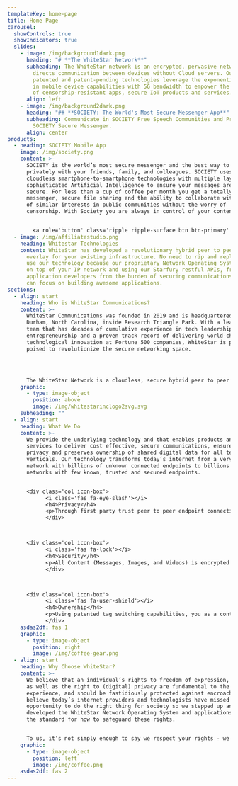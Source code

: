 ```yaml
---
templateKey: home-page
title: Home Page
carousel:
  showControls: true
  showIndicators: true
  slides:
    - image: /img/background1dark.png
      heading: "# **The WhiteStar Network**"
      subheading: The WhiteStar network is an encrypted, pervasive network that
        directs communication between devices without Cloud servers. Our
        patented and patent-pending technologies leverage the exponential growth
        in mobile device capabilities with 5G bandwidth to empower the creation
        of censorship-resistant apps, secure IoT products and services.
      align: left
    - image: /img/background2dark.png
      heading: "## **SOCIETY: The World's Most Secure Messenger App**"
      subheading: Communicate in SOCIETY Free Speech Communities and Privately in
        SOCIETY Secure Messenger.
      align: center
products:
  - heading: SOCIETY Mobile App
    image: /img/society.png
    content: >-
      SOCIETY is the world’s most secure messenger and the best way to chat
      privately with your friends, family, and colleagues. SOCIETY uses
      cloudless smartphone-to-smartphone technologies with multiple layers of
      sophisticated Artificial Intelligence to ensure your messages are always
      secure. For less than a cup of coffee per month you get a totally secure
      messenger, secure file sharing and the ability to collaborate with people
      of similar interests in public communities without the worry of
      censorship. With Society you are always in control of your content.


        <a role='button' class='ripple ripple-surface btn btn-primary' href='https://societyapp.io'>Download Now</a>
  - image: /img/affiliatestudio.png
    heading: Whitestar Technologies
    content: WhiteStar has developed a revolutionary hybrid peer to peer network
      overlay for your existing infrastructure. No need to rip and replace to
      use our technology because our proprietary Network Operating System sits
      on top of your IP network and using our Starfury restful APIs, frees
      application developers from the burden of securing communications so they
      can focus on building awesome applications.
sections:
  - align: start
    heading: Who is WhiteStar Communications?
    content: >-
      WhiteStar Communications was founded in 2019 and is headquartered in
      Durham, North Carolina, inside Research Triangle Park. With a leadership
      team that has decades of cumulative experience in tech leadership,
      entrepreneurship and a proven track record of delivering world-changing
      technological innovation at Fortune 500 companies, WhiteStar is perfectly
      poised to revolutionize the secure networking space.




      The WhiteStar Network is a cloudless, secure hybrid peer to peer network that enables direct encrypted communications between devices. Our patented and patent-pending technologies leverage the exponential growth in mobile device capabilities and virtually unlimited 5G bandwidth to empower the creation of an entirely new generation of IoT products and services.
    graphic:
      - type: image-object
        position: above
        image: /img/whitestarinclogo2svg.svg
    subheading: ""
  - align: start
    heading: What We Do
    content: >-
      We provide the underlying technology and that enables products and
      services to deliver cost effective, secure communications, ensure data
      privacy and preserves ownership of shared digital data for all technology
      verticals. Our technology transforms today’s internet from a very large
      network with billions of unknown connected endpoints to billions of
      networks with few known, trusted and secured endpoints.


      <div class='col icon-box'>
            <i class='fas fa-eye-slash'></i>
            <h4>Privacy</h4>
            <p>Through first party trust peer to peer endpoint connections, you always know who you are interacting with, all the time. Network connections must ‘opt-in’ to communications preventing unwanted SPAM or Phishing attempts. No metadata collection is possible because there is no intermediate cloud storage, there is no opportunity for 3rd party monetization of your personal property.</p>
            </div>



      <div class='col icon-box'>
            <i class='fas fa-lock'></i>
            <h4>Security</h4>
            <p>All Content (Messages, Images, and Videos) is encrypted in flight and at rest on all connected devices. Encryption is accomplished by advanced patent-pending AI which is the strongest allowed by US law and results in the absolute minimum surface area for cybercrime ensuring your content is always safe.</p>
            </div>



      <div class='col icon-box'>
            <i class='fas fa-user-shield'></i>
            <h4>Ownership</h4>
            <p>Using patented tag switching capabilities, you as a content provider, always retain full control of all of your shared content, meaning decisions on how content is shared, edited, deleted, or monetized is always in your control.</p>
            </div>
    asdas2df: fas 1
    graphic:
      - type: image-object
        position: right
        image: /img/coffee-gear.png
  - align: start
    heading: Why Choose WhiteStar?
    content: >-
      We believe that an individual’s rights to freedom of expression, assembly
      as well as the right to (digital) privacy are fundamental to the human
      experience, and should be fastidiously protected against encroachment. We
      believe today’s internet providers and technologists have missed the
      opportunity to do the right thing for society so we stepped up and
      developed the WhiteStar Network Operating System and applications that set
      the standard for how to safeguard these rights.


      To us, it’s not simply enough to say we respect your rights - we wanted to prove our conviction by creating a technology that will change the way internet communications will be delivered in the future. We have made our technology accessible through Star Fury Restful APIs so that every application developer can leverage our technology to provide you with the same protections we provide our customers. At WhitesStar, we believe our technology is revolutionary and it will transform the way society digitally communicates whether it be through secure and private conversations or through the use of connected IoT devices. WhiteStar is your trusted partner.
    graphic:
      - type: image-object
        position: left
        image: /img/coffee.png
    asdas2df: fas 2
---
```

